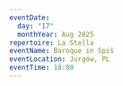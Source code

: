 ```yaml
---
eventDate:
  day: "17"
  monthYear: Aug 2025
repertoire: La Stella
eventName: Baroque in Spiš
eventLocation: Jurgów, PL
eventTime: 18:00
---
```

